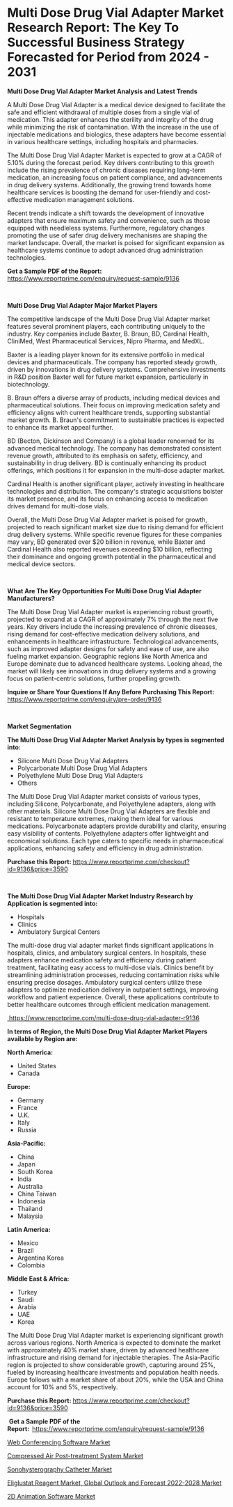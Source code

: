 <p><h1>Multi Dose Drug Vial Adapter Market Research Report: The Key To Successful Business Strategy Forecasted for Period from 2024 - 2031</h1></p><p><strong>Multi Dose Drug Vial Adapter Market Analysis and Latest Trends</strong></p>
<p><p>A Multi Dose Drug Vial Adapter is a medical device designed to facilitate the safe and efficient withdrawal of multiple doses from a single vial of medication. This adapter enhances the sterility and integrity of the drug while minimizing the risk of contamination. With the increase in the use of injectable medications and biologics, these adapters have become essential in various healthcare settings, including hospitals and pharmacies.</p><p>The Multi Dose Drug Vial Adapter Market is expected to grow at a CAGR of 5.10% during the forecast period. Key drivers contributing to this growth include the rising prevalence of chronic diseases requiring long-term medication, an increasing focus on patient compliance, and advancements in drug delivery systems. Additionally, the growing trend towards home healthcare services is boosting the demand for user-friendly and cost-effective medication management solutions.</p><p>Recent trends indicate a shift towards the development of innovative adapters that ensure maximum safety and convenience, such as those equipped with needleless systems. Furthermore, regulatory changes promoting the use of safer drug delivery mechanisms are shaping the market landscape. Overall, the market is poised for significant expansion as healthcare systems continue to adopt advanced drug administration technologies.</p></p>
<p><strong>Get a Sample PDF of the Report:&nbsp;</strong> <a href="https://www.reportprime.com/enquiry/request-sample/9136">https://www.reportprime.com/enquiry/request-sample/9136</a></p>
<p>&nbsp;</p>
<p><strong>Multi Dose Drug Vial Adapter Major Market Players</strong></p>
<p><p>The competitive landscape of the Multi Dose Drug Vial Adapter market features several prominent players, each contributing uniquely to the industry. Key companies include Baxter, B. Braun, BD, Cardinal Health, CliniMed, West Pharmaceutical Services, Nipro Pharma, and MedXL.</p><p>Baxter is a leading player known for its extensive portfolio in medical devices and pharmaceuticals. The company has reported steady growth, driven by innovations in drug delivery systems. Comprehensive investments in R&D position Baxter well for future market expansion, particularly in biotechnology.</p><p>B. Braun offers a diverse array of products, including medical devices and pharmaceutical solutions. Their focus on improving medication safety and efficiency aligns with current healthcare trends, supporting substantial market growth. B. Braun's commitment to sustainable practices is expected to enhance its market appeal further.</p><p>BD (Becton, Dickinson and Company) is a global leader renowned for its advanced medical technology. The company has demonstrated consistent revenue growth, attributed to its emphasis on safety, efficiency, and sustainability in drug delivery. BD is continually enhancing its product offerings, which positions it for expansion in the multi-dose adapter market.</p><p>Cardinal Health is another significant player, actively investing in healthcare technologies and distribution. The company's strategic acquisitions bolster its market presence, and its focus on enhancing access to medication drives demand for multi-dose vials.</p><p>Overall, the Multi Dose Drug Vial Adapter market is poised for growth, projected to reach significant market size due to rising demand for efficient drug delivery systems. While specific revenue figures for these companies may vary, BD generated over $20 billion in revenue, while Baxter and Cardinal Health also reported revenues exceeding $10 billion, reflecting their dominance and ongoing growth potential in the pharmaceutical and medical device sectors.</p></p>
<p>&nbsp;</p>
<p><strong>What Are The Key Opportunities For Multi Dose Drug Vial Adapter Manufacturers?</strong></p>
<p><p>The Multi Dose Drug Vial Adapter market is experiencing robust growth, projected to expand at a CAGR of approximately 7% through the next five years. Key drivers include the increasing prevalence of chronic diseases, rising demand for cost-effective medication delivery solutions, and enhancements in healthcare infrastructure. Technological advancements, such as improved adapter designs for safety and ease of use, are also fueling market expansion. Geographic regions like North America and Europe dominate due to advanced healthcare systems. Looking ahead, the market will likely see innovations in drug delivery systems and a growing focus on patient-centric solutions, further propelling growth.</p></p>
<p><strong>Inquire or Share Your Questions If Any Before Purchasing This Report:</strong> <a href="https://www.reportprime.com/enquiry/pre-order/9136">https://www.reportprime.com/enquiry/pre-order/9136</a></p>
<p>&nbsp;</p>
<p><strong>Market Segmentation</strong></p>
<p><strong>The Multi Dose Drug Vial Adapter Market Analysis by types is segmented into:</strong></p>
<p><ul><li>Silicone Multi Dose Drug Vial Adapters</li><li>Polycarbonate Multi Dose Drug Vial Adapters</li><li>Polyethylene Multi Dose Drug Vial Adapters</li><li>Others</li></ul></p>
<p><p>The Multi Dose Drug Vial Adapter market consists of various types, including Silicone, Polycarbonate, and Polyethylene adapters, along with other materials. Silicone Multi Dose Drug Vial Adapters are flexible and resistant to temperature extremes, making them ideal for various medications. Polycarbonate adapters provide durability and clarity, ensuring easy visibility of contents. Polyethylene adapters offer lightweight and economical solutions. Each type caters to specific needs in pharmaceutical applications, enhancing safety and efficiency in drug administration.</p></p>
<p><strong>Purchase this Report:&nbsp;</strong><a href="https://www.reportprime.com/checkout?id=9136&price=3590">https://www.reportprime.com/checkout?id=9136&price=3590</a></p>
<p>&nbsp;</p>
<p><strong>The Multi Dose Drug Vial Adapter Market Industry Research by Application is segmented into:</strong></p>
<p><ul><li>Hospitals</li><li>Clinics</li><li>Ambulatory Surgical Centers</li></ul></p>
<p><p>The multi-dose drug vial adapter market finds significant applications in hospitals, clinics, and ambulatory surgical centers. In hospitals, these adapters enhance medication safety and efficiency during patient treatment, facilitating easy access to multi-dose vials. Clinics benefit by streamlining administration processes, reducing contamination risks while ensuring precise dosages. Ambulatory surgical centers utilize these adapters to optimize medication delivery in outpatient settings, improving workflow and patient experience. Overall, these applications contribute to better healthcare outcomes through efficient medication management.</p></p>
<p><a href="https://www.reportprime.com/multi-dose-drug-vial-adapter-r9136">&nbsp;https://www.reportprime.com/multi-dose-drug-vial-adapter-r9136</a></p>
<p><strong>In terms of Region, the Multi Dose Drug Vial Adapter Market Players available by Region are:</strong></p>
<p>
    <p> <strong> North America: </strong>
        <ul>
            <li>United States</li>
            <li>Canada</li>
        </ul>
        </p> 
    <p> <strong> Europe: </strong>
        <ul>
            <li>Germany</li>
            <li>France</li>
            <li>U.K.</li>
            <li>Italy</li>
            <li>Russia</li>
        </ul>
        </p> 
    <p> <strong> Asia-Pacific: </strong>
        <ul>
            <li>China</li>
            <li>Japan</li>
            <li>South Korea</li>
            <li>India</li>
            <li>Australia</li>
            <li>China Taiwan</li>
            <li>Indonesia</li>
            <li>Thailand</li>
            <li>Malaysia</li>
        </ul>
        </p> 
    <p> <strong> Latin America: </strong>
        <ul>
            <li>Mexico</li>
            <li>Brazil</li>
            <li>Argentina Korea</li>
            <li>Colombia</li>
        </ul>
        </p> 
    <p> <strong> Middle East & Africa: </strong>
        <ul>
            <li>Turkey</li>
            <li>Saudi</li>
            <li>Arabia</li>
            <li>UAE</li>
            <li>Korea</li>
        </ul>
    </p>
    </p>
<p><p>The Multi Dose Drug Vial Adapter market is experiencing significant growth across various regions. North America is expected to dominate the market with approximately 40% market share, driven by advanced healthcare infrastructure and rising demand for injectable therapies. The Asia-Pacific region is projected to show considerable growth, capturing around 25%, fueled by increasing healthcare investments and population health needs. Europe follows with a market share of about 20%, while the USA and China account for 10% and 5%, respectively. </p></p>
<p><strong>Purchase this Report: </strong><a href="https://www.reportprime.com/checkout?id=9136&price=3590">https://www.reportprime.com/checkout?id=9136&price=3590</a></p>
<p>&nbsp;<strong>Get a Sample PDF of the Report:&nbsp;&nbsp;</strong><a href="https://www.reportprime.com/enquiry/request-sample/9136">https://www.reportprime.com/enquiry/request-sample/9136</a></p>
<p><strong></strong></p>
<p><p><a href="https://www.linkedin.com/pulse/global-web-conferencing-software-market-landscape-future-trends-9r6vc?trackingId=H32R9vYaQ%2FycTpiMlK0%2FTQ%3D%3D">Web Conferencing Software Market</a></p><p><a href="https://issuu.com/reportprime-2/docs/compressed-air-post-treatment-syste_d2178ff32d869e">Compressed Air Post-treatment System Market</a></p><p><a href="https://github.com/AshikRahman991/Market-Research-Report-List-1/blob/main/sonohysterography-catheter-market.md">Sonohysterography Catheter Market</a></p><p><a href="https://medium.com/@rosslarkin2012/the-eliglustat-reagent-market-global-outlook-and-forecast-2022-2028-market-has-grown-b301e3923642">Eliglustat Reagent Market, Global Outlook and Forecast 2022-2028 Market</a></p><p><a href="https://www.linkedin.com/pulse/strategic-roadmap-global-2d-animation-software-market-insights-falie?trackingId=goTJypKHSkaNoGuBsWt%2BTQ%3D%3D">2D Animation Software Market</a></p></p>